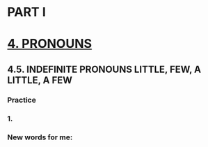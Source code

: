 # PART I
# [4. PRONOUNS](../4.README.md)
## 4.5. INDEFINITE PRONOUNS LITTLE, FEW, A LITTLE, A FEW
### Practice 
### 1.

### New words for me: